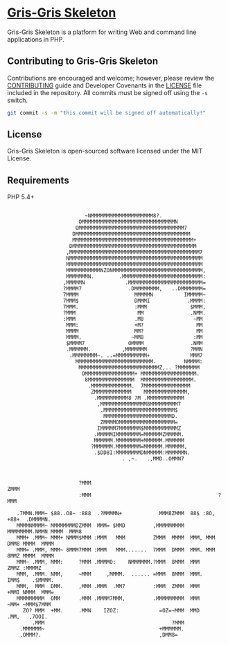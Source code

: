 # [Gris-Gris Skeleton](http://grisgr.is)

Gris-Gris Skeleton is a platform for writing Web and command line applications in PHP.

## Contributing to Gris-Gris Skeleton

Contributions are encouraged and welcome; however, please review the [CONTRIBUTING](https://github.com/grisgris/skeleton/blob/master/CONTRIBUTING.md) guide and Developer Covenants in the [LICENSE](https://github.com/grisgris/skeleton/blob/master/LICENSE.md) file included in the repository. All commits must be signed off using the `-s` switch.

```bash
git commit -s -m "this commit will be signed off automatically!"
```

## License

Gris-Gris Skeleton is open-sourced software licensed under the MIT License.

## Requirements

PHP 5.4+

```

                         ~NMMMMMMMMMMMMMMMMMMMM8?.
                       OMMMMMMMMMMMMMMMMMMMMMMMMMMMMMMN
                      OMMMMMMMMMMMMMMMMMMMMMMMMMMMMMMMMMM7
                     DMMMMMMMMMMMMMMMMMMMMMMMMMMMMMMMMMMMMM
                     MMMMMMMMMMMMMMMMMMMMMMMMMMMMMMMMMMMMMMM+
                    DMMMMMMMMMMMMMMMMMMMMMMMMMMMMMMMMMMMMMMMM
                   ,MMMMMMMMMMMMMMMMMMMMMMMMMMMMMMMMMMMMMMMMMM7
                   NMMMMMMMMMMMMMMMMMMMMMMMMMMMMMMMMMMMMMMMMMMM
                   MMMMMMMMMMMMMMMMMMMMMMMMMMMMMMMMMMMMMMMMMMMM
                   MMMMMMMMMMMNZONMMMMMMMMMMMMMMMMMMMMMMMMMMMMM,
                   MMMMMMMN.        .MMMMMMMMMMMMMMMMMMMMMMMMMM:
                  ,MMMMMN             .MMMMMMMMMMMMMMMMMMMMMMMM=
                  ?MMMM7               .DMMMMMMMM,   ..DMMMMMMM=
                  7MMMM                  MMMMMN          IMMMMM~
                  7MMM$                  DMMMI            .MMMM:
                  7MMM.                  :MMM              $MMM,
                  ?MMM                    MM               .NMM.
                  :MMM                   .M8                ~MM
                   MMM:                  +M?                 MM
                   MMMM                  MM?                 MM
                   MMMM.                ~MM8                :MM
                   $MMMM7              OMMMM               .NMM
                   .MMMMMM.          ,MMMMMMM              ?MMN
                    .MMMMMMMM~. ..=MMMMMMMMMM+             MMM7
                      MMMMMMMMMMMMMMMMMMMMMMMMM.         NMMMM:
                       MMMMMMMMMMMMMMMMMMMMMMMMMMZ,.. ?MMMMMMM
                        OMMMMMMMMMMMMMMMM+ MMMMMMMMMMMMMMMMMM.
                         8MMMMMMMMMMMMMMM  MMMMMMMMMMMMMMMMM.
                          .MMMMMMMMMMMMM.  7MMMMMMMMMMMMMMM
                           ZMMMMMMMMMMMM    MMMMMMMMMMMMMM,
                            .MMMMMMMMMM8 7M .MMMMMMMMMMMM
                             ,MMMMMMMMMMMMMMM8MMMMMMMMM7
                              .MMMMMMMMMMMMMMMMMMMMMMM$
                               MMMMMMMMMMMMMMMMMMMMMMD.
                              ZMMMMOMMMMMMMMMMMMMMMMMM=
                             IMMMMM7MMMMMMM$MMMMMMMMMMMZ
                            .MMMMMIMMMMMMMM=MMMMMMZMMMMM.
                            MMMMMM.MMMMMMMM+MMMMMM.MMMMMM
                           ?MMMMMM.MMMMMMMM=MMMMMM.MMMMMM,
                            .$DD8I:MMMMMMMMDNMMMMM:MMMMMMN.
                                     . ,~.   .,MMD..OMMN7



                       ?MMM                                         ZMMM
                       :MMM                                         ?MMM

   .7MMN.MMM~ $88..O8~ :888  .?MMMMN+            MMM8ZMMM  88$ :8O, +88+  .DMMMMN.
   MMMMNMMMM~ MMMMMMMMDZMMM  MMM= $MMD         ,MMMMMMMMM  MMMMMMMM.NMMN MMMM  MMM8
   MMM+ .MMM~ MMM+ NMMM$MMM :MMM   MMM         ZMMM  MMMM  MMM, MMM DMM8 MMMM  MMMM
   MMM= .MMM, MMM~ 8MMM7MMM :MMM   MMM.......  7MMM  DMMM  MMM. MMM 8MMZ MMMM  MMMM
   MMM~ .MMM, MMM:     ?MMM .MMMMO:    NMMMMMM.?MMM  8MMM  MMM      ZMMZ :MMMMZ
   MMM, .MMM. NMM,     ~MMM     ,MMMM.  ...... =MMM  8MMM  MMM.     IMM$    .$MMMM.
   MMM,  MMM  DMM.     ,MMM .MMM  .MM7         :MMM  ZMMM  MMM      +MMI NMMM  MMM=
   MMMMMMMMM  OMM      .MMM .MMMM7MMM,         .MMMMMMMMM  MMM      ~MM+ ~MMM$7MMM
     ZO? MMM  +MM.     .MMN    IZOZ:             =OZ=~MMM  MMD      .MM,   ,7OOI.
        .MMM                                         ?MMM
    .MMMMMM~                                     +MMMMMM.
    .OMMM?.                                      ,DMM8=
```
